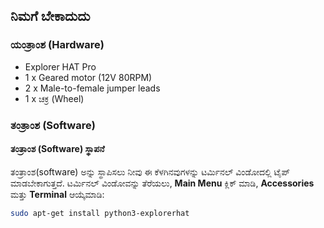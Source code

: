 ## ನಿಮಗೆ ಬೇಕಾದುದು

### ಯಂತ್ರಾಂಶ (Hardware)

* Explorer HAT Pro
* 1 x Geared motor (12V 80RPM)
* 2 x Male-to-female jumper leads
* 1 x ಚಕ್ರ (Wheel)

### ತಂತ್ರಾಂಶ (Software)

#### ತಂತ್ರಾಂಶ (Software) ಸ್ಥಾಪನೆ

ತಂತ್ರಾಂಶ(software) ಅನ್ನು ಸ್ಥಾಪಿಸಲು ನೀವು ಈ ಕೆಳಗಿನವುಗಳನ್ನು ಟರ್ಮಿನಲ್ ವಿಂಡೋದಲ್ಲಿ ಟೈಪ್ ಮಾಡಬೇಕಾಗುತ್ತದೆ. ಟರ್ಮಿನಲ್ ವಿಂಡೋವನ್ನು ತೆರೆಯಲು, **Main Menu** ಕ್ಲಿಕ್ ಮಾಡಿ, **Accessories** ಮತ್ತು **Terminal** ಆಯ್ಕೆಮಾಡಿ:

```bash
sudo apt-get install python3-explorerhat
```